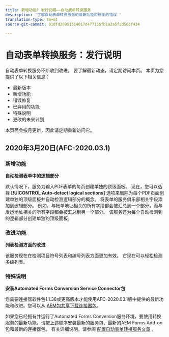 ```yaml
---
title: 新增功能? 发行说明——自动表单转换服务
description: '了解自动表单转换服务的最新功能和修复的错误 '
translation-type: tm+mt
source-git-commit: 01dfd20951314017d47713bfb1a2a5f2d563f434

---
```



# 自动表单转换服务：发行说明

自动表单转换服务不断收到改进。 要了解最新动态，请定期访问本页。 本页为您提供了以下相关信息：

* 最新版本
* 新增功能
* 错误修复
* 已弃用的功能
* 特殊说明
* 更改的未来计划

本页面会按月更新，因此请定期重新访问它。

## 2020年3月20日(AFC-2020.03.1)

### 新增功能

**自动检测表单中的逻辑部分**

默认情况下，服务为输入PDF表单的每页创建单独的顶级面板。 现在，您可以选择 **[!UICONTROL Auto-detect logical sections]** 选项来删除为每个PDF页面创建单独的顶级面板并自动检测逻辑部分的概念。 将表单的服务俱乐部相关字段添加到逻辑部分。 例如，与帐单地址相关的所有字段都会被汇总到一个部分，而与发运地址相关的所有字段都会被汇总到另一个部分。 该服务还为每个自动检测到的逻辑部分创建单独的顶级面板。

### 改进功能

**列表检测方面的改进**

该服务现在在检测项目符号列表和编号列表方面更加有效。 它现在可以轻松检测多级列表。

### 特殊说明

**安装Automated Forms Conversion Service Connector包**

您需要连接器软件包1.1.38或更高版本才能使用AFC-2020.03.1版中提供的最新功能和改进。您可以从 [AEM包共享下载连接器包](https://www.adobeaemcloud.com/content/marketplace/marketplaceProxy.html?packagePath=/content/companies/public/adobe/packages/cq650/servicepack/fd/AEM-Forms-6.5.4.0-WIN)。

如果您已经拥有并运行了Automated Forms Conversion服务环境，要使用转换服务的最新功能，请按上述顺序安装最新的服务包、最新的AEM Forms Add-on包和最新的连接器包。 有关详细说明，请参阅 [配置自动表单转换服务文章](configure-service.md) 。
